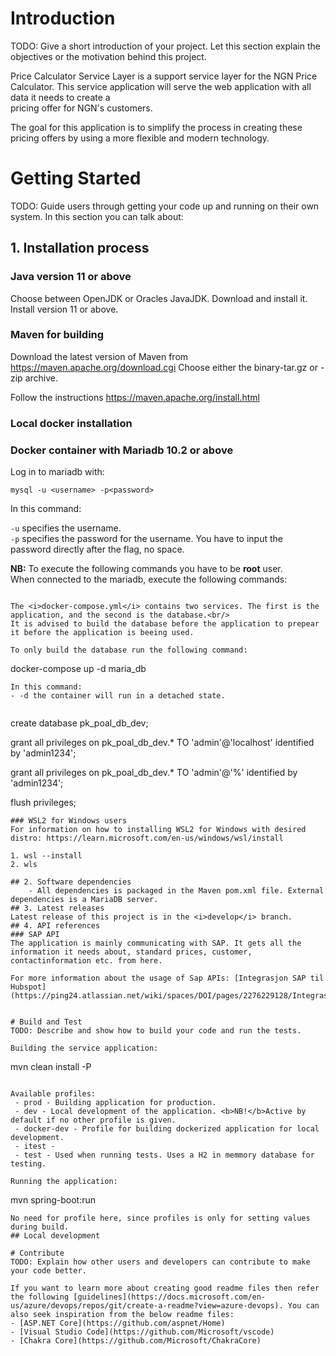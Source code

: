 # Introduction 
TODO: Give a short introduction of your project. Let this section explain the objectives or the motivation behind this project. 

Price Calculator Service Layer is a support service layer for the NGN Price Calculator.
This service application will serve the web application with all data it needs to create a  
pricing offer for NGN's customers.

The goal for this application is to simplify the process in creating these pricing offers by using a more flexible and modern technology.

# Getting Started
TODO: Guide users through getting your code up and running on their own system. In this section you can talk about:
## 1. Installation process



### Java version 11 or above
Choose between OpenJDK or Oracles JavaJDK. Download and install it. Install version 11 or above.
### Maven for building
Download the latest version of Maven from https://maven.apache.org/download.cgi
Choose either the binary-tar.gz or -zip archive.

Follow the instructions https://maven.apache.org/install.html
### Local docker installation

### Docker container with Mariadb 10.2 or above
Log in to mariadb with:
```
mysql -u <username> -p<password>
```

In this command:

```-u``` specifies the username. <br/>
```-p``` specifies the password for the username. You have to input the password directly after the flag, no space.

<b>NB:</b> To execute the following commands you have to be <b>root</b> user. <br/>
When connected to the mariadb, execute the following commands:
```

The <i>docker-compose.yml</i> contains two services. The first is the application, and the second is the database.<br/>
It is advised to build the database before the application to prepear it before the application is beeing used.

To only build the database run the following command:

```
docker-compose up -d maria_db
```
In this command:
- -d the container will run in a detached state.


```

create database pk_poal_db_dev;

grant all privileges on pk_poal_db_dev.* TO 'admin'@'localhost' identified by 'admin1234';

grant all privileges on pk_poal_db_dev.* TO 'admin'@'%' identified by 'admin1234';

flush privileges;
```
### WSL2 for Windows users
For information on how to installing WSL2 for Windows with desired distro: https://learn.microsoft.com/en-us/windows/wsl/install

1. wsl --install
2. wls

## 2. Software dependencies
    - All dependencies is packaged in the Maven pom.xml file. External dependencies is a MariaDB server.
## 3. Latest releases
Latest release of this project is in the <i>develop</i> branch.
## 4. API references
### SAP API
The application is mainly communicating with SAP. It gets all the information it needs about, standard prices, customer, contactinformation etc. from here.

For more information about the usage of Sap APIs: [Integrasjon SAP til Hubspot](https://ping24.atlassian.net/wiki/spaces/DOI/pages/2276229128/Integrasjon+SAP+til+Hubspot)


# Build and Test
TODO: Describe and show how to build your code and run the tests. 

Building the service application:
```
mvn clean install -P<profile-name>
```

Available profiles:
 - prod - Building application for production.
 - dev - Local development of the application. <b>NB!</b>Active by default if no other profile is given.
 - docker-dev - Profile for building dockerized application for local development.
 - itest - 
 - test - Used when running tests. Uses a H2 in memmory database for testing.

Running the application:
```
mvn spring-boot:run
```
No need for profile here, since profiles is only for setting values during build.
## Local development

# Contribute
TODO: Explain how other users and developers can contribute to make your code better. 

If you want to learn more about creating good readme files then refer the following [guidelines](https://docs.microsoft.com/en-us/azure/devops/repos/git/create-a-readme?view=azure-devops). You can also seek inspiration from the below readme files:
- [ASP.NET Core](https://github.com/aspnet/Home)
- [Visual Studio Code](https://github.com/Microsoft/vscode)
- [Chakra Core](https://github.com/Microsoft/ChakraCore)